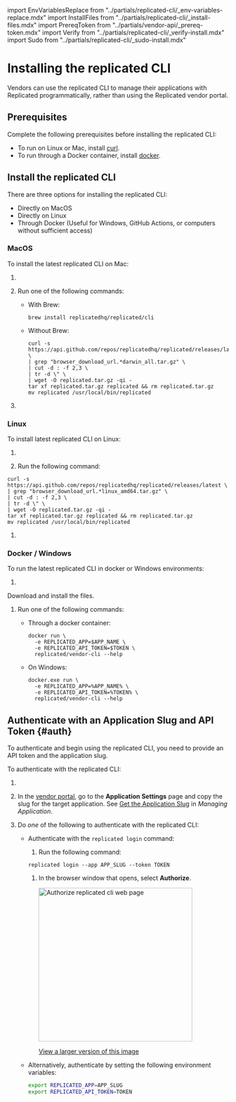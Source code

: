 import EnvVariablesReplace from "../partials/replicated-cli/_env-variables-replace.mdx"
import InstallFiles from "../partials/replicated-cli/_install-files.mdx"
import PrereqToken from "../partials/vendor-api/_prereq-token.mdx"
import Verify from "../partials/replicated-cli/_verify-install.mdx"
import Sudo from "../partials/replicated-cli/_sudo-install.mdx"

# Installing the replicated CLI

Vendors can use the replicated CLI to manage their applications with Replicated programmatically, rather than using the Replicated vendor portal.

## Prerequisites

Complete the following prerequisites before installing the replicated CLI:

- To run on Linux or Mac, install [curl](https://curl.haxx.se/).
- To run through a Docker container, install [docker](https://www.docker.com).

## Install the replicated CLI

There are three options for installing the replicated CLI: 

* Directly on MacOS
* Directly on Linux
* Through Docker (Useful for Windows, GitHub Actions, or computers without sufficient access)

### MacOS

To install the latest replicated CLI on Mac:

1. <InstallFiles/>

1. Run one of the following commands:

    - With Brew:

      ```shell
      brew install replicatedhq/replicated/cli
      ```

    - Without Brew:

      ```shell
      curl -s https://api.github.com/repos/replicatedhq/replicated/releases/latest \
      | grep "browser_download_url.*darwin_all.tar.gz" \
      | cut -d : -f 2,3 \
      | tr -d \" \
      | wget -O replicated.tar.gz -qi -
      tar xf replicated.tar.gz replicated && rm replicated.tar.gz
      mv replicated /usr/local/bin/replicated
      ```

      <Sudo/>

1. <Verify/> 

### Linux

To install latest replicated CLI on Linux:

1. <InstallFiles/>

1. Run the following command:

  ```shell
  curl -s https://api.github.com/repos/replicatedhq/replicated/releases/latest \
  | grep "browser_download_url.*linux_amd64.tar.gz" \
  | cut -d : -f 2,3 \
  | tr -d \" \
  | wget -O replicated.tar.gz -qi -
  tar xf replicated.tar.gz replicated && rm replicated.tar.gz
  mv replicated /usr/local/bin/replicated
  ```

  <Sudo/>

1. <Verify/>

### Docker / Windows

To run the latest replicated CLI in docker or Windows environments:

1. <InstallFiles/>

  Download and install the files.

1. Run one of the following commands:

    - Through a docker container:

      ```shell
      docker run \
        -e REPLICATED_APP=$APP_NAME \
        -e REPLICATED_API_TOKEN=$TOKEN \
        replicated/vendor-cli --help
      ```

    - On Windows:

      ```dos
      docker.exe run \
        -e REPLICATED_APP=%APP_NAME% \
        -e REPLICATED_API_TOKEN=%TOKEN% \
        replicated/vendor-cli --help
      ```

## Authenticate with an Application Slug and API Token {#auth}

To authenticate and begin using the replicated CLI, you need to provide an API token and the application slug.

To authenticate with the replicated CLI:

1. <PrereqToken/>

1. In the [vendor portal](https://vendor.replicated.com), go to the **Application Settings** page and copy the slug for the target application. See [Get the Application Slug](/vendor/vendor-portal-manage-app#slug) in _Managing Application_.

1. Do _one_ of the following to authenticate with the replicated CLI:

   * Authenticate with the `replicated login` command:

     1. Run the following command:

      ```
      replicated login --app APP_SLUG --token TOKEN
      ```

      <EnvVariablesReplace/>

      1. In the browser window that opens, select **Authorize**.

         <img width="350" alt="Authorize replicated cli web page" src="/images/authorize-repl-cli.png"/>

         [View a larger version of this image](/images/authorize-repl-cli.png)

   * Alternatively, authenticate by setting the following environment variables:

      ```bash
      export REPLICATED_APP=APP_SLUG
      export REPLICATED_API_TOKEN=TOKEN
      ```

      <EnvVariablesReplace/>